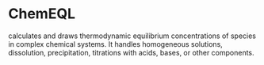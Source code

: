 ChemEQL
=======

calculates and draws thermodynamic equilibrium concentrations of species in complex chemical systems. It handles homogeneous solutions, dissolution, precipitation, titrations with acids, bases, or other components.
